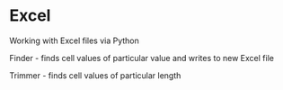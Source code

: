 # Excel
Working with Excel files via Python

Finder - finds cell values of particular value and writes to new Excel file

Trimmer - finds cell values of particular length
